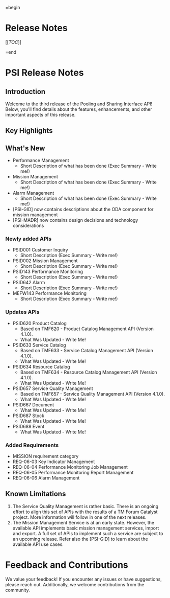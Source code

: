 =begin

# Release Notes

[[_TOC_]]

=end

# PSI Release Notes

## Introduction

Welcome to the third release of the Pooling and Sharing Interface API!
Below, you'll find details about the features, enhancements, and other important aspects of this release.

## Key Highlights


## What's New

* Performance Management
  * Short Description of what has been done (Exec Summary - Write me!)
* Mission Management
  * Short Description of what has been done (Exec Summary - Write me!)
* Alarm Management
  * Short Description of what has been done (Exec Summary - Write me!)
* [PSI-GID] now contains descriptions about the ODA component for mission management
* [PSI-MADR] now contains design decisions and technology considerations

### Newly added APIs

* PSID001 Customer Inquiry
  * Short Description (Exec Summary - Write me!)
* PSID002 Mission Management
  * Short Description (Exec Summary - Write me!)
* PSID143 Performance Monitoring
  * Short Description (Exec Summary - Write me!)
* PSID642 Alarm
  * Short Description (Exec Summary - Write me!)
* MEFW143 Performance Monitoring
  * Short Description (Exec Summary - Write me!)


### Updates APIs

* PSID620 Product Catalog
  * Based on TMF620 - Product Catalog Management API (Version 4.1.0).
  * What Was Updated - Write Me!
* PSID633 Service Catalog
  * Based on TMF633 - Service Catalog Management API (Version 4.1.0).
  * What Was Updated - Write Me!
* PSID634 Resource Catalog
  * Based on TMF634 - Resource Catalog Management API (Version 4.1.0).
  * What Was Updated - Write Me!
* PSID657 Service Quality Management
  * Based on TMF657 - Service Quality Management API (Version 4.1.0).
  * What Was Updated - Write Me!
* PSID667 Document
  * What Was Updated - Write Me!
* PSID687 Stock
  * What Was Updated - Write Me!
* PSID688 Event
  * What Was Updated - Write Me!

### Added Requirements

* MISSION requirement category
* REQ-06-03 Key Indicator Management
* REQ-06-04 Performance Monitoring Job Management
* REQ-06-05 Performance Monitoring Report Management
* REQ-06-06 Alarm Management

## Known Limitations

1. The Service Quality Management is rather basic.
   There is an ongoing effort to align this set of APIs with the results of a TM Forum Catalyst project.
   More information will follow in one of the next releases.
1. The Mission Management Service is at an early state.
   However, the available API implements basic mission management services, import and export.
   A full set of APIs to implement such a service are subject to an upcoming release.
   Refer also the [PSI-GID] to learn about the available API use cases.

# Feedback and Contributions

We value your feedback!
If you encounter any issues or have suggestions, please reach out.
Additionally, we welcome contributions from the community.
